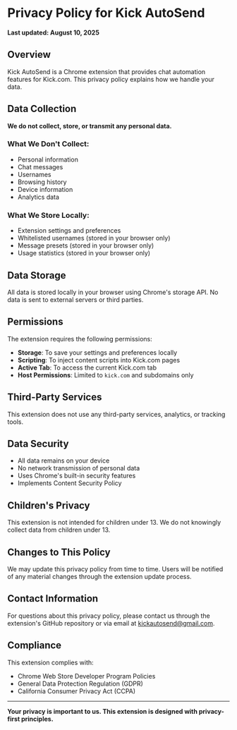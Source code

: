 # Privacy Policy for Kick AutoSend

**Last updated: August 10, 2025**

## Overview

Kick AutoSend is a Chrome extension that provides chat automation features for Kick.com. This privacy policy explains how we handle your data.

## Data Collection

**We do not collect, store, or transmit any personal data.**

### What We Don't Collect:
- Personal information
- Chat messages
- Usernames
- Browsing history
- Device information
- Analytics data

### What We Store Locally:
- Extension settings and preferences
- Whitelisted usernames (stored in your browser only)
- Message presets (stored in your browser only)
- Usage statistics (stored in your browser only)

## Data Storage

All data is stored locally in your browser using Chrome's storage API. No data is sent to external servers or third parties.

## Permissions

The extension requires the following permissions:

- **Storage**: To save your settings and preferences locally
- **Scripting**: To inject content scripts into Kick.com pages
- **Active Tab**: To access the current Kick.com tab
- **Host Permissions**: Limited to `kick.com` and subdomains only

## Third-Party Services

This extension does not use any third-party services, analytics, or tracking tools.

## Data Security

- All data remains on your device
- No network transmission of personal data
- Uses Chrome's built-in security features
- Implements Content Security Policy

## Children's Privacy

This extension is not intended for children under 13. We do not knowingly collect data from children under 13.

## Changes to This Policy

We may update this privacy policy from time to time. Users will be notified of any material changes through the extension update process.

## Contact Information

For questions about this privacy policy, please contact us through the extension's GitHub repository or via email at kickautosend@gmail.com.

## Compliance

This extension complies with:
- Chrome Web Store Developer Program Policies
- General Data Protection Regulation (GDPR)
- California Consumer Privacy Act (CCPA)

---

**Your privacy is important to us. This extension is designed with privacy-first principles.**
